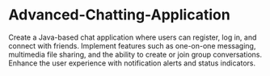 # Advanced-Chatting-Application
Create a Java-based chat application where users can register, log in, and connect with friends. Implement features such as one-on-one messaging, multimedia file sharing, and the ability to create or join group conversations. Enhance the user experience with notification alerts and status indicators.
